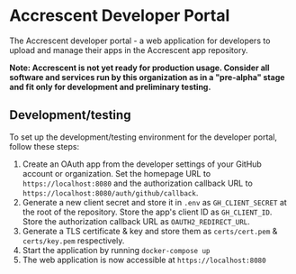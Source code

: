 # Accrescent Developer Portal

The Accrescent developer portal - a web application for developers to upload and
manage their apps in the Accrescent app repository.

**Note: Accrescent is not yet ready for production usage. Consider all software
and services run by this organization as in a "pre-alpha" stage and fit only for
development and preliminary testing.**

## Development/testing

To set up the development/testing environment for the developer portal, follow
these steps:

1. Create an OAuth app from the developer settings of your GitHub account or
   organization. Set the homepage URL to `https://localhost:8080` and the
   authorization callback URL to `https://localhost:8080/auth/github/callback`.
2. Generate a new client secret and store it in `.env` as `GH_CLIENT_SECRET` at
   the root of the repository. Store the app's client ID as `GH_CLIENT_ID`.
   Store the authorization callback URL as `OAUTH2_REDIRECT_URL`.
4. Generate a TLS certificate & key and store them as `certs/cert.pem` &
   `certs/key.pem` respectively.
5. Start the application by running `docker-compose up`
6. The web application is now accessible at `https://localhost:8080`
